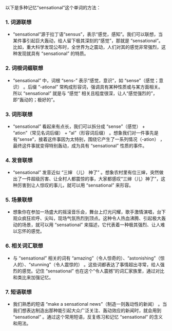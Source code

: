 以下是多种记忆“sensational”这个单词的方法：

### 1. 词源联想
 - “sensational”源于拉丁语“sensus”，表示“感觉，感知”。我们可以联想，当某件事引起巨大轰动，给人留下极其深刻的“感觉”，那就是 “sensational”。比如，重大科学发现公布时，全世界为之震动，人们对其的感觉非常强烈，这种发现就具有 “sensational” 的特质。

### 2. 词根词缀联想
 - “sensational” 中，词根 “sens-” 表示“感觉，意识”，如 “sense”（感觉；意识） 。后缀 “-ational” 常构成形容词，强调具有某种性质或与某方面相关。所以 “sensational” 就是与 “感觉” 相关且程度很深，让人“感觉强烈的”，即“轰动的；极好的”。

### 3. 词形联想
 - “sensational” 看起来有点长，我们可以拆分成 “sense”（感觉） + “ation”（常见名词后缀） + “al”（形容词后缀） 。想象我们对一件事先是有“sense”，接着这件事因为太特别，围绕它产生了一系列情况（-ation） ，最终这件事就变得特别轰动，成为具有 “sensational” 性质的事件。

### 4. 发音联想
 - “sensational” 发音近似 “三婶 （儿） 神了” 。想象农村里有位三婶，突然做出了一件超级厉害、让全村人都震惊的事，大家都感叹“三婶（儿）神了”，这种厉害到让人惊叹的事儿，就可以用 “sensational” 来形容。

### 5. 场景联想
 - 想象你在参加一场盛大的摇滚音乐会，舞台上灯光闪耀，歌手激情演唱，台下观众疯狂欢呼、尖叫，现场气氛热烈到顶点。这种令人热血沸腾、引起极大轰动的场景，就可以用 “sensational” 来描述，它代表着一种极其强烈、让人难以忘怀的感觉。

### 6. 相关词汇联想
 - 与 “sensational” 相关的词有 “amazing”（令人惊奇的）、“astonishing”（惊人的）、“stunning”（令人震惊的） 。这些词都表达了事情超出寻常，给人强烈的感觉。记住 “sensational” 也在这个“令人震撼”的词汇家族里，通过对比和类比来加强记忆。

### 7. 短语联想
 - 我们熟悉的短语 “make a sensational news”（制造一则轰动性的新闻） 。当我们想表达制造出那种能引起大众广泛关注、轰动效应的新闻时，就会用到 “sensational” 。通过这个常用短语，反复练习和记忆 “sensational” 的含义和用法。 